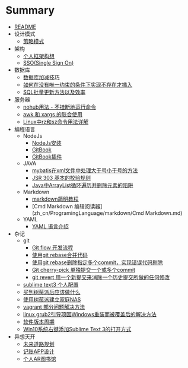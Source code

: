 # Summary

* [README](README.md)
* 设计模式
  - [策略模式](zh_cn/DesignPattern/Strategy.md)
* 架构
  - [个人框架构想](zh_cn/Framework/m.md)
  - [SSO(Single Sign On)](zh_cn/Framework/SSO.md)
* 数据库
  - [数据库加减技巧](zh_cn/SQL/add_or_sub.md)
  - [如何在没有唯一约束的条件下实现不存在才插入](zh_cn/SQL/insert1.md)
  - [SQL批量更新方法以及效率](zh_cn/SQL/batchUpdate.md)
* 服务器
  - [nohub用法 - 不挂断地运行命令](zh_cn/Server/Linux/nohup.md)
  - [awk 和 xargs 的联合使用](zh_cn/Server/Linux/awk_and_xargs.md)
  - [Linux中rz和sz命令用法详解](zh_cn/Server/Linux/rz_and_sz.md)
* 编程语言
  - NodeJs
    - [NodeJs安装](zh_cn/ProgramingLanguage/nodejs/nodejs.md)
    - [GitBook](zh_cn/ProgramingLanguage/nodejs/gitbook.md)
    - [GitBook插件](zh_cn/ProgramingLanguage/nodejs/gitbook_plugin.md)
  - JAVA
    - [mybatis在xml文件中处理大于号小于号的方法](zh_cn/ProgramingLanguage/JAVA/mybatis1.md)
    - [JSR 303 基本的校验规则](zh_cn\ProgramingLanguage\JAVA\jsr-303.md)
    - [Java中ArrayList循环遍历并删除元素的陷阱](zh_cn\ProgramingLanguage\JAVA\List_foreach.md)
  - Markdown
    - [markdown简明教程](zh_cn/ProgramingLanguage/markdown/markdown.md)
    - [Cmd Markdown 编辑阅读器](zh_cn/ProgramingLanguage/markdown/Cmd Markdown.md)
  - YAML
    - [YAML 语言介绍](zh_cn/ProgramingLanguage/YAML/YAML.md)
* 杂记
  - git  
    - [Git flow 开发流程](zh_cn/miscellanea/git/git_flow.md)  
    - [使用git rebase合并代码](zh_cn/miscellanea/git/git_rebase.md)  
    - [使用git rebase删除指定多个commit，实现错误代码剔除](zh_cn/miscellanea/git/git_rebase_i.md)  
    - [Git cherry-pick 单独提交一个或多个commit](zh_cn/miscellanea/git/git_cherry_pick.md)
    - [git revert 用一个新提交来消除一个历史提交所做的任何修改](zh_cn/miscellanea/git/git_revert.md)
  - [sublime text3 个人配置](zh_cn/miscellanea/sublime_text3_config.md)
  - [买到树莓派后应该做什么](zh_cn/miscellanea/RaspberryPi/first.md)
  - [使用树莓派建立家庭NAS](zh_cn/miscellanea/RaspberryPi/nas.md)
  - [vagrant 部分问题解决方法](zh_cn/miscellanea/vagrant.md)
  - [linux grub2引导项因Windows重装而被覆盖后的解决方法](zh_cn/miscellanea/win7_linux_grub2.md)
  - [软件版本周期](zh_cn/miscellanea/version.md)
  - [Win10系统右键添加Sublime Text 3的打开方式](zh_cn/miscellanea/add_sublime.md)
* 异想天开
  - [未来道路规划](zh_cn/imagine/1.md)
  - [记账APP设计](zh_cn/imagine/2.md)
  - [个人AR图书馆](zh_cn/imagine/3.md)

